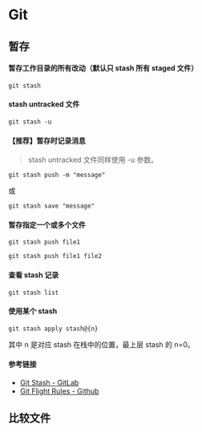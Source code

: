 # Git
## 暂存
#### 暂存工作目录的所有改动（默认只 stash 所有 staged 文件）
```
git stash
```
#### stash untracked 文件
```
git stash -u
```
#### 【推荐】暂存时记录消息
> stash untracked 文件同样使用 -u 参数。

```
git stash push -m "message"
```
或
```
git stash save "message"
```
#### 暂存指定一个或多个文件
```
git stash push file1
```
```
git stash push file1 file2
```
#### 查看 stash 记录
```
git stash list
```
#### 使用某个 stash
```
git stash apply stash@{n}
```
其中 n 是对应 stash 在栈中的位置，最上层 stash 的 n=0。

#### 参考链接
* [Git Stash - GitLab](https://docs.gitlab.com/ee/topics/git/stash.html)
* [Git Flight Rules - Github](https://github.com/k88hudson/git-flight-rules/blob/master/README.md#stash)

## 比较文件
